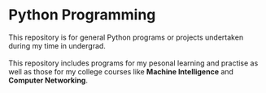 <h1>Python Programming</h1>

This repository is for general Python programs or projects undertaken during my time in undergrad.
<br>
<br>
This repository includes programs for my pesonal learning and practise as well as those for my college courses like **Machine Intelligence** and **Computer Networking**.
